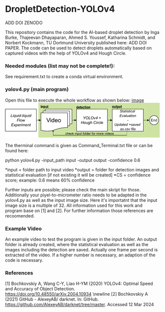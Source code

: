 # DropletDetection-YOLOv4

ADD DOI ZENODO

This repository contains the code for the AI-based droplet detection by Inga Burke, Thajeevan Dhayaparan, Ahmed S. Youssef, Katharina Schmidt, and Norbert Kockmann, TU Dortmund University published here: ADD DOI PAPER.
The code can be used to detect droplets automatically based on captured videos with the help of YOLOv4 and Hough Circle. 

### Needed modules (list may not be complete!):

See requirement.txt to create a conda virtual environment.

### yolov4.py (main program)

Open this file to execute the whole workflow as shown below:
[image](./images/YOLO_Workflow_Repo.pdf)
<img src="./images/YOLO_Workflow_Repo.pdf" alt="YOLO_Workflow">

The therminal command is given as Command_Terminal.txt file or can be found here:

python yolov4.py -input_path input -output output -confidence 0.6

*input = folder path to input video
*output = folder for detection images and statistical evaluation [if not existing it will be created]
*CS = confidence score; example: 0.6 means 60% confidence

Further inputs are possible; please check the main skript for those. Additionally your piyel-to-micrometer ratio needs to be adapted in the yolov4.py as well as the input image size.
Here it's importatnt that the input image size is a multiple of 32.
All information used for this work and program base on [1] and [2]. For further information those references are recoomended.

### Example Video  

An example video to test the program is given in the input folder. An output folder is already created, where the statistical evaluation as well as the images including the detection are saved.
Actually one frame per second is extracted of the video. If a higher number is necessary, an adaption of the code is necessary.

### References
[1] Bochkovskiy A, Wang C-Y, Liao H-YM (2020) YOLOv4: Optimal Speed and Accuracy of Object Detection. https://doi.org/10.48550/arXiv.2004.10934 \newline
[2] Bochkovskiy A (2021) GitHub - AlexeyAB/ darknet. In: GitHub. https://github.com/AlexeyAB/darknet/tree/master. Accessed 12 Mar 2024
